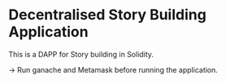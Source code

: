 # Decentralised Story Building Application

This is a DAPP for Story building in Solidity. 

-> Run ganache and Metamask before running the application.